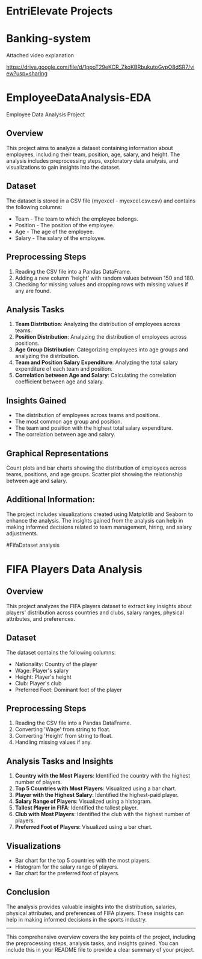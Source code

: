 # EntriElevate Projects


# Banking-system

Attached video explanation

https://drive.google.com/file/d/1ppoT29eKCR_ZkoKBRbukutoGvpO8dSR7/view?usp=sharing


# EmployeeDataAnalysis-EDA

Employee Data Analysis Project

## Overview

This project aims to analyze a dataset containing information about employees, including their team, position, age, salary, and height. The analysis includes preprocessing steps, exploratory data analysis, and visualizations to gain insights into the dataset.

## Dataset

The dataset is stored in a CSV file (myexcel - myexcel.csv.csv) and contains the following columns:
- Team - The team to which the employee belongs.
- Position - The position of the employee.
- Age - The age of the employee.
- Salary - The salary of the employee.

## Preprocessing Steps

1. Reading the CSV file into a Pandas DataFrame.
2. Adding a new column 'height' with random values between 150 and 180.
3. Checking for missing values and dropping rows with missing values if any are found.

## Analysis Tasks

1. **Team Distribution**: Analyzing the distribution of employees across teams.
2. **Position Distribution**: Analyzing the distribution of employees across positions.
3. **Age Group Distribution**: Categorizing employees into age groups and analyzing the distribution.
4. **Team and Position Salary Expenditure**: Analyzing the total salary expenditure of each team and position.
5. **Correlation between Age and Salary**: Calculating the correlation coefficient between age and salary.

## Insights Gained

- The distribution of employees across teams and positions.
- The most common age group and position.
- The team and position with the highest total salary expenditure.
- The correlation between age and salary.

## Graphical Representations

Count plots and bar charts showing the distribution of employees across teams, positions, and age groups.
Scatter plot showing the relationship between age and salary.

## Additional Information:

The project includes visualizations created using Matplotlib and Seaborn to enhance the analysis.
The insights gained from the analysis can help in making informed decisions related to team management, hiring, and salary adjustments.


#FifaDataset analysis

# FIFA Players Data Analysis

## Overview
This project analyzes the FIFA players dataset to extract key insights about players' distribution across countries and clubs, salary ranges, physical attributes, and preferences.

## Dataset
The dataset contains the following columns:
- Nationality: Country of the player
- Wage: Player's salary
- Height: Player's height
- Club: Player's club
- Preferred Foot: Dominant foot of the player

## Preprocessing Steps
1. Reading the CSV file into a Pandas DataFrame.
2. Converting 'Wage' from string to float.
3. Converting 'Height' from string to float.
4. Handling missing values if any.

## Analysis Tasks and Insights
1. **Country with the Most Players**: Identified the country with the highest number of players.
2. **Top 5 Countries with Most Players**: Visualized using a bar chart.
3. **Player with the Highest Salary**: Identified the highest-paid player.
4. **Salary Range of Players**: Visualized using a histogram.
5. **Tallest Player in FIFA**: Identified the tallest player.
6. **Club with Most Players**: Identified the club with the highest number of players.
7. **Preferred Foot of Players**: Visualized using a bar chart.

## Visualizations
- Bar chart for the top 5 countries with the most players.
- Histogram for the salary range of players.
- Bar chart for the preferred foot of players.

## Conclusion
The analysis provides valuable insights into the distribution, salaries, physical attributes, and preferences of FIFA players. These insights can help in making informed decisions in the sports industry.

---

This comprehensive overview covers the key points of the project, including the preprocessing steps, analysis tasks, and insights gained. You can include this in your README file to provide a clear summary of your project.





